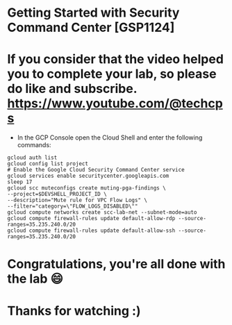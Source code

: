 
# Getting Started with Security Command Center [GSP1124]

# If you consider that the video helped you to complete your lab, so please do like and subscribe. https://www.youtube.com/@techcps

* In the GCP Console open the Cloud Shell and enter the following commands:

```
gcloud auth list
gcloud config list project
# Enable the Google Cloud Security Command Center service
gcloud services enable securitycenter.googleapis.com
sleep 17
gcloud scc muteconfigs create muting-pga-findings \
--project=$DEVSHELL_PROJECT_ID \
--description="Mute rule for VPC Flow Logs" \
--filter="category=\"FLOW_LOGS_DISABLED\""
gcloud compute networks create scc-lab-net --subnet-mode=auto
gcloud compute firewall-rules update default-allow-rdp --source-ranges=35.235.240.0/20
gcloud compute firewall-rules update default-allow-ssh --source-ranges=35.235.240.0/20
```

# Congratulations, you're all done with the lab 😄

# Thanks for watching :)